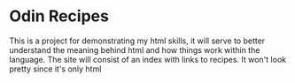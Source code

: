 # Odin Recipes

This is a project for demonstrating my html skills, it will serve to 
better understand the meaning behind html and how things work within the
language.
The site will consist of an index with links to recipes. It won't look
pretty since it's only html